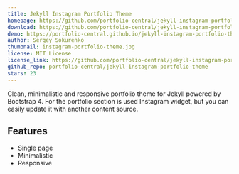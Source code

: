 ```yaml
---
title: Jekyll Instagram Portfolio Theme
homepage: https://github.com/portfolio-central/jekyll-instagram-portfolio-theme
download: https://github.com/portfolio-central/jekyll-instagram-portfolio-theme/archive/gh-pages.zip
demo: https://portfolio-central.github.io/jekyll-instagram-portfolio-theme/ 
author: Sergey Sokurenko
thumbnail: instagram-portfolio-theme.jpg
license: MIT License
license_link: https://github.com/portfolio-central/jekyll-instagram-portfolio-theme/blob/gh-pages/LICENSE.md
github_repo: portfolio-central/jekyll-instagram-portfolio-theme
stars: 23
---
```


Clean, minimalistic and responsive portfolio theme for Jekyll powered by Bootstrap 4. For the portfolio section is used Instagram widget, but you can easily update it with another content source.

## Features
- Single page
- Minimalistic
- Responsive
